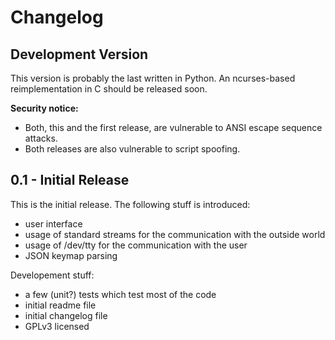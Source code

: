 # Changelog

## Development Version

This version is probably the last written in Python. An ncurses-based
reimplementation in C should be released soon.

**Security notice:**

* Both, this and the first release, are vulnerable to ANSI escape sequence
  attacks.
* Both releases are also vulnerable to script spoofing.

## 0.1 - Initial Release

This is the initial release. The following stuff is introduced:

* user interface
* usage of standard streams for the communication with the outside world
* usage of /dev/tty for the communication with the user
* JSON keymap parsing

Developement stuff:

* a few (unit?) tests which test most of the code
* initial readme file
* initial changelog file
* GPLv3 licensed
